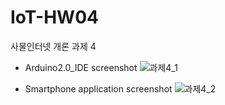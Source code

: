 # IoT-HW04
사물인터넷 개론 과제 4


- Arduino2.0_IDE screenshot
![과제4_1](https://github.com/user-attachments/assets/8ad5c578-e6bc-4177-aab3-a819e386e42b)


- Smartphone application screenshot
![과제4_2](https://github.com/user-attachments/assets/7c07e53b-94fa-42c8-a4b0-cd8f89eb9ce8)
